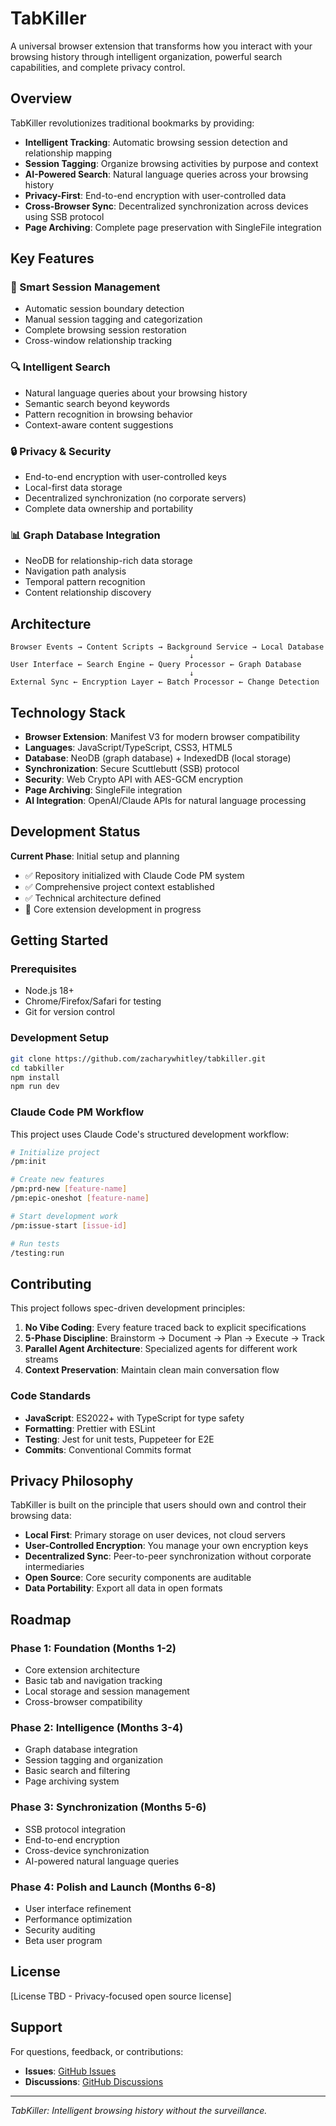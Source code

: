 # TabKiller

A universal browser extension that transforms how you interact with your browsing history through intelligent organization, powerful search capabilities, and complete privacy control.

## Overview

TabKiller revolutionizes traditional bookmarks by providing:

- **Intelligent Tracking**: Automatic browsing session detection and relationship mapping
- **Session Tagging**: Organize browsing activities by purpose and context
- **AI-Powered Search**: Natural language queries across your browsing history
- **Privacy-First**: End-to-end encryption with user-controlled data
- **Cross-Browser Sync**: Decentralized synchronization across devices using SSB protocol
- **Page Archiving**: Complete page preservation with SingleFile integration

## Key Features

### 🎯 Smart Session Management
- Automatic session boundary detection
- Manual session tagging and categorization
- Complete browsing session restoration
- Cross-window relationship tracking

### 🔍 Intelligent Search
- Natural language queries about your browsing history
- Semantic search beyond keywords
- Pattern recognition in browsing behavior
- Context-aware content suggestions

### 🔒 Privacy & Security
- End-to-end encryption with user-controlled keys
- Local-first data storage
- Decentralized synchronization (no corporate servers)
- Complete data ownership and portability

### 📊 Graph Database Integration
- NeoDB for relationship-rich data storage
- Navigation path analysis
- Temporal pattern recognition
- Content relationship discovery

## Architecture

```
Browser Events → Content Scripts → Background Service → Local Database
                                        ↓
User Interface ← Search Engine ← Query Processor ← Graph Database
                                        ↓
External Sync ← Encryption Layer ← Batch Processor ← Change Detection
```

## Technology Stack

- **Browser Extension**: Manifest V3 for modern browser compatibility
- **Languages**: JavaScript/TypeScript, CSS3, HTML5
- **Database**: NeoDB (graph database) + IndexedDB (local storage)
- **Synchronization**: Secure Scuttlebutt (SSB) protocol
- **Security**: Web Crypto API with AES-GCM encryption
- **Page Archiving**: SingleFile integration
- **AI Integration**: OpenAI/Claude APIs for natural language processing

## Development Status

**Current Phase**: Initial setup and planning
- ✅ Repository initialized with Claude Code PM system
- ✅ Comprehensive project context established
- ✅ Technical architecture defined
- 🚧 Core extension development in progress

## Getting Started

### Prerequisites
- Node.js 18+ 
- Chrome/Firefox/Safari for testing
- Git for version control

### Development Setup
```bash
git clone https://github.com/zacharywhitley/tabkiller.git
cd tabkiller
npm install
npm run dev
```

### Claude Code PM Workflow
This project uses Claude Code's structured development workflow:

```bash
# Initialize project
/pm:init

# Create new features
/pm:prd-new [feature-name]
/pm:epic-oneshot [feature-name]

# Start development work
/pm:issue-start [issue-id]

# Run tests
/testing:run
```

## Contributing

This project follows spec-driven development principles:

1. **No Vibe Coding**: Every feature traced back to explicit specifications
2. **5-Phase Discipline**: Brainstorm → Document → Plan → Execute → Track
3. **Parallel Agent Architecture**: Specialized agents for different work streams
4. **Context Preservation**: Maintain clean main conversation flow

### Code Standards
- **JavaScript**: ES2022+ with TypeScript for type safety
- **Formatting**: Prettier with ESLint
- **Testing**: Jest for unit tests, Puppeteer for E2E
- **Commits**: Conventional Commits format

## Privacy Philosophy

TabKiller is built on the principle that users should own and control their browsing data:

- **Local First**: Primary storage on user devices, not cloud servers
- **User-Controlled Encryption**: You manage your own encryption keys
- **Decentralized Sync**: Peer-to-peer synchronization without corporate intermediaries
- **Open Source**: Core security components are auditable
- **Data Portability**: Export all data in open formats

## Roadmap

### Phase 1: Foundation (Months 1-2)
- Core extension architecture
- Basic tab and navigation tracking
- Local storage and session management
- Cross-browser compatibility

### Phase 2: Intelligence (Months 3-4)
- Graph database integration
- Session tagging and organization
- Basic search and filtering
- Page archiving system

### Phase 3: Synchronization (Months 5-6)
- SSB protocol integration
- End-to-end encryption
- Cross-device synchronization
- AI-powered natural language queries

### Phase 4: Polish and Launch (Months 6-8)
- User interface refinement
- Performance optimization
- Security auditing
- Beta user program

## License

[License TBD - Privacy-focused open source license]

## Support

For questions, feedback, or contributions:
- **Issues**: [GitHub Issues](https://github.com/zacharywhitley/tabkiller/issues)
- **Discussions**: [GitHub Discussions](https://github.com/zacharywhitley/tabkiller/discussions)

---

*TabKiller: Intelligent browsing history without the surveillance.*